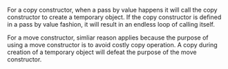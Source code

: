 For a copy constructor, when a pass by value happens it will call the copy constructor to create a temporary object. If the copy constructor is defined in a pass by value fashion, it will result in an endless loop of calling itself.

For a move constructor, simliar reason applies because the purpose of using a move constructor is to avoid costly copy operation. A copy during creation of a temporary object will defeat the purpose of the move constructor.
